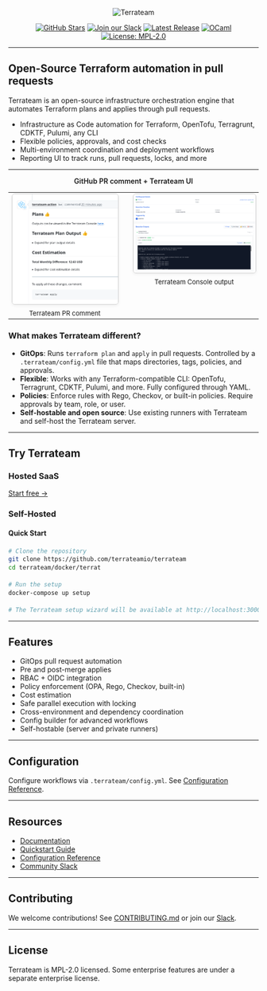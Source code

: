 <p align="center">
  <picture>
    <source media="(prefers-color-scheme: dark)" srcset="https://raw.githubusercontent.com/terrateamio/brand-artifacts/fa9cb8e10b09478065fc2566e486d4c65d1eb912/logos/wordmark/blue%3Awhite/terrateam_wordmark_blue-white.svg">
    <img alt="Terrateam" src="https://raw.githubusercontent.com/terrateamio/brand-artifacts/fa9cb8e10b09478065fc2566e486d4c65d1eb912/logos/wordmark/blue%3Adark%20blue/terrateam_wordmark_blue-dark%20blue.svg" width="400">
  </picture>
</p>
<p align="center">
  <a href="https://github.com/terrateamio/terrateam/stargazers"><img alt="GitHub Stars" src="https://img.shields.io/github/stars/terrateamio/terrateam"></a>
  <a href="https://terrateam.io/slack"><img alt="Join our Slack" src="https://img.shields.io/badge/slack-join%20chat-blue"></a>
  <a href="https://github.com/terrateamio/mono/releases"><img alt="Latest Release" src="https://img.shields.io/github/v/release/terrateamio/mono?color=%239F50DA"></a>
  <a href="https://ocaml.org"><img alt="OCaml" src="https://img.shields.io/badge/OCaml-EC6813?logo=ocaml&logoColor=fff"></a>
  <a href="https://opensource.org/licenses/MPL-2.0"><img alt="License: MPL-2.0" src="https://img.shields.io/badge/License-MPL--2.0-blue.svg"></a>
</p>

---

## Open-Source Terraform automation in pull requests

Terrateam is an open-source infrastructure orchestration engine that automates Terraform plans and applies through pull requests.

* Infrastructure as Code automation for Terraform, OpenTofu, Terragrunt, CDKTF, Pulumi, any CLI
* Flexible policies, approvals, and cost checks
* Multi-environment coordination and deployment workflows
* Reporting UI to track runs, pull requests, locks, and more

---

<div align="center" style="font-weight: 600; font-size: 14px; margin-bottom: 12px;">
  GitHub PR comment + Terrateam UI
</div>

<table align="center">
  <tr>
    <td align="center" style="vertical-align: top;">
      <img
        src="assets/terrateam-pr-comment.png"
        alt="Terrateam PR comment screenshot"
        width="340"
        loading="lazy"
        style="border-radius:6px; border:1px solid #ccc; box-shadow: 0 2px 6px rgba(0,0,0,0.06);"
      ><br>
      <div style="font-size: 13px; margin-top: 6px;">Terrateam PR comment</div>
    </td>
    <td align="center" style="padding-left: 24px; vertical-align: top;">
      <img
        src="assets/terrateam-ui.png"
        alt="Terrateam UI screenshot"
        width="400"
        loading="lazy"
        style="border-radius:6px; border:1px solid #ccc; box-shadow: 0 2px 6px rgba(0,0,0,0.06);"
      ><br>
      <div style="font-size: 13px; margin-top: 6px;">Terrateam Console output</div>
    </td>
  </tr>
</table>



### What makes Terrateam different?

* **GitOps**: Runs `terraform plan` and `apply` in pull requests. Controlled by a `.terrateam/config.yml` file that maps directories, tags, policies, and approvals.
* **Flexible**: Works with any Terraform-compatible CLI: OpenTofu, Terragrunt, CDKTF, Pulumi, and more. Fully configured through YAML.
* **Policies**: Enforce rules with Rego, Checkov, or built-in policies. Require approvals by team, role, or user.
* **Self-hostable and open source**: Use existing runners with Terrateam and self-host the Terrateam server.

---

## Try Terrateam

### Hosted SaaS

[Start free →](https://terrateam.io)

### Self-Hosted

#### Quick Start

```bash
# Clone the repository
git clone https://github.com/terrateamio/terrateam
cd terrateam/docker/terrat

# Run the setup
docker-compose up setup

# The Terrateam setup wizard will be available at http://localhost:3000
```
---

## Features

* GitOps pull request automation
* Pre and post-merge applies
* RBAC + OIDC integration
* Policy enforcement (OPA, Rego, Checkov, built-in)
* Cost estimation
* Safe parallel execution with locking
* Cross-environment and dependency coordination
* Config builder for advanced workflows
* Self-hostable (server and private runners)

---

## Configuration

Configure workflows via `.terrateam/config.yml`. See [Configuration Reference](https://docs.terrateam.io/configuration-reference).

---

## Resources

* [Documentation](https://docs.terrateam.io)
* [Quickstart Guide](https://docs.terrateam.io/quickstart)
* [Configuration Reference](https://docs.terrateam.io/configuration-reference)
* [Community Slack](https://terrateam.io/slack)

---

## Contributing

We welcome contributions! See [CONTRIBUTING.md](CONTRIBUTING.md) or join our [Slack](https://terrateam.io/slack).

---

## License

Terrateam is MPL-2.0 licensed. Some enterprise features are under a separate enterprise license.
